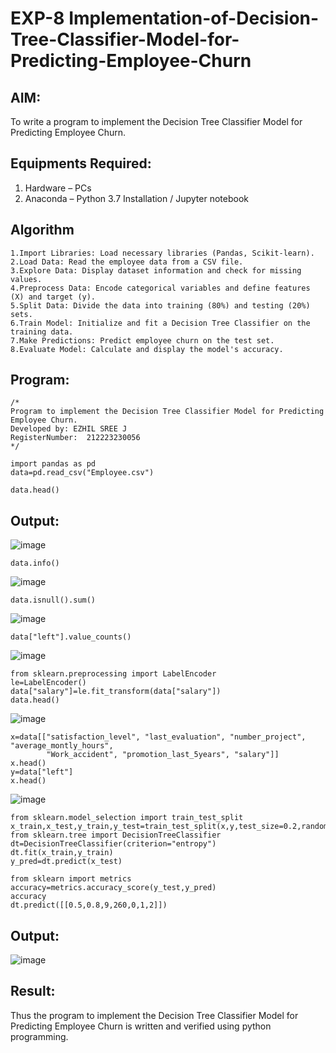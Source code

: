 # EXP-8 Implementation-of-Decision-Tree-Classifier-Model-for-Predicting-Employee-Churn

## AIM:
To write a program to implement the Decision Tree Classifier Model for Predicting Employee Churn.

## Equipments Required:
1. Hardware – PCs
2. Anaconda – Python 3.7 Installation / Jupyter notebook

## Algorithm
```
1.Import Libraries: Load necessary libraries (Pandas, Scikit-learn).
2.Load Data: Read the employee data from a CSV file.
3.Explore Data: Display dataset information and check for missing values.
4.Preprocess Data: Encode categorical variables and define features (X) and target (y).
5.Split Data: Divide the data into training (80%) and testing (20%) sets.
6.Train Model: Initialize and fit a Decision Tree Classifier on the training data.
7.Make Predictions: Predict employee churn on the test set.
8.Evaluate Model: Calculate and display the model's accuracy.
```

## Program:
```
/*
Program to implement the Decision Tree Classifier Model for Predicting Employee Churn.
Developed by: EZHIL SREE J
RegisterNumber:  212223230056
*/
```
```
import pandas as pd
data=pd.read_csv("Employee.csv")
```
```
data.head()
```

## Output:
![image](https://github.com/user-attachments/assets/09d8d13e-62b3-4ca2-96fa-ffb487af5f5d)
```
data.info()
```

![image](https://github.com/user-attachments/assets/d209bb08-a0da-4fcd-9a80-e95f7655b91c)
```
data.isnull().sum()
```

![image](https://github.com/user-attachments/assets/cf329e90-4471-4bad-85b7-c00563538845)
```
data["left"].value_counts()

```

![image](https://github.com/user-attachments/assets/c1c17c0d-c48f-4f78-a6ee-bff15dcc5cb1)
```
from sklearn.preprocessing import LabelEncoder
le=LabelEncoder()
data["salary"]=le.fit_transform(data["salary"])
data.head()
```

![image](https://github.com/user-attachments/assets/300d21d1-cf2d-4b19-9517-484d3f81dfa3)
```
x=data[["satisfaction_level", "last_evaluation", "number_project", "average_montly_hours", 
        "Work_accident", "promotion_last_5years", "salary"]]
x.head()
y=data["left"]
x.head()
```

![image](https://github.com/user-attachments/assets/e2c68fea-02ce-4a19-809f-dd464f8be327)
```
from sklearn.model_selection import train_test_split
x_train,x_test,y_train,y_test=train_test_split(x,y,test_size=0.2,random_state=2)
from sklearn.tree import DecisionTreeClassifier
dt=DecisionTreeClassifier(criterion="entropy")
dt.fit(x_train,y_train)
y_pred=dt.predict(x_test)
```
```
from sklearn import metrics
accuracy=metrics.accuracy_score(y_test,y_pred)
accuracy
dt.predict([[0.5,0.8,9,260,0,1,2]])
```
## Output:
![image](https://github.com/user-attachments/assets/650ac070-b930-422c-972d-5feba87fad61)


## Result:
Thus the program to implement the  Decision Tree Classifier Model for Predicting Employee Churn is written and verified using python programming.
